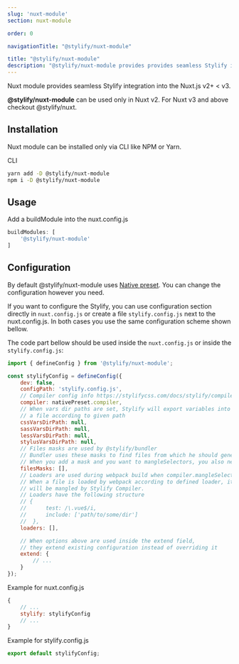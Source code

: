```yaml
---
slug: 'nuxt-module'
section: nuxt-module

order: 0

navigationTitle: "@stylify/nuxt-module"

title: "@stylify/nuxt-module"
description: "@stylify/nuxt-module provides provides seamless Stylify integration into the Nuxt.js."
---
```



Nuxt module provides seamless Stylify integration into the Nuxt.js v2+ < v3.

<note>
	<strong>@stylify/nuxt-module</strong> can be used only in Nuxt v2. For Nuxt v3 and above checkout <nuxt-link to="/docs/nuxt">@stylify/nuxt</nuxt-link>.
</note>

## Installation

Nuxt module can be installed only via CLI like NPM or Yarn.

CLI
```bash
yarn add -D @stylify/nuxt-module
npm i -D @stylify/nuxt-module
```

## Usage

Add a buildModule into the nuxt.config.js
```js
buildModules: [
	'@stylify/nuxt-module'
]
```

## Configuration

By default @stylify/nuxt-module uses [Native preset](/docs/stylify/native-preset). You can change the configuration however you need.

If you want to configure the Stylify, you can use configuration section directly in `nuxt.config.js` or create a file `stylify.config.js` next to the nuxt.config.js. In both cases you use the same configuration scheme shown bellow.

The code part bellow should be used inside the `nuxt.config.js` or inside the `stylify.config.js`:
```js
import { defineConfig } from '@stylify/nuxt-module';

const stylifyConfig = defineConfig({
	dev: false,
	configPath: 'stylify.config.js',
	// Compiler config info https://stylifycss.com/docs/stylify/compiler
	compiler: nativePreset.compiler,
	// When vars dir paths are set, Stylify will export variables into
	// a file according to given path
	cssVarsDirPath: null,
	sassVarsDirPath: null,
	lessVarsDirPath: null,
	stylusVarsDirPath: null,
	// Files masks are used by @stylify/bundler
	// Bundler uses these masks to find files from which he should generate css
	// When you add a mask and you want to mangleSelectors, you also need to add appropriate loader. See bellow
	filesMasks: [],
	// Loaders are used during webpack build when compiler.mangleSelectors are set to true and when nuxt runs production build
	// When a file is loaded by webpack according to defined loader, it's content
	// will be mangled by Stylify Compiler.
	// Loaders have the following structure
	// {
	//		test: /\.vue$/i,
	//		include: ['path/to/some/dir']
	//	},
	loaders: [],

	// When options above are used inside the extend field,
	// they extend existing configuration instead of overriding it
	extend: {
		// ...
	}
});
```

Example for nuxt.config.js
```js
{
	// ...
	stylify: stylifyConfig
	// ...
}
```

Example for stylify.config.js
```js
export default stylifyConfig;
```
